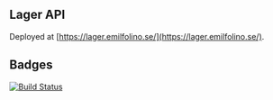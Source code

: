 ## Lager API

Deployed at [https://lager.emilfolino.se/](https://lager.emilfolino.se/).


## Badges


[![Build Status](https://travis-ci.org/emilfolino/order_api.svg?branch=master)](https://travis-ci.org/emilfolino/order_api)
